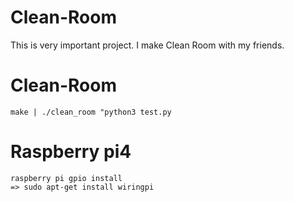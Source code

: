 # Clean-Room
This is very important project.
I make Clean Room with my friends.

# Clean-Room
    make | ./clean_room "python3 test.py

# Raspberry pi4
    raspberry pi gpio install
    => sudo apt-get install wiringpi
    
